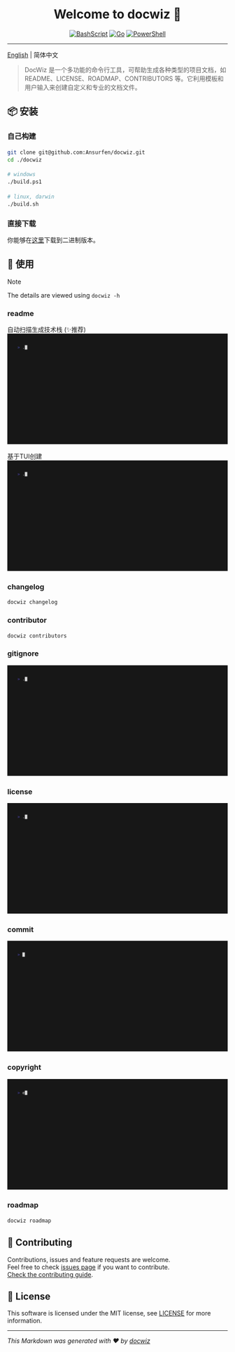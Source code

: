 <h1 align="center">Welcome to docwiz 👋</h1>
<center>

[![BashScript](https://img.shields.io/badge/Bash%20Script-%23121011.svg?logo=gnu-bash&logoColor=white&style=for-the-badge)](https://www.gnu.org/software/bash/) [![Go](https://img.shields.io/badge/Go-1.23-%2300ADD8.svg?logo=go&logoColor=white&style=for-the-badge)](https://golang.org/) [![PowerShell](https://img.shields.io/badge/PowerShell-%235391FE.svg?logo=powershell&logoColor=white&style=for-the-badge)](https://learn.microsoft.com/en-us/powershell/)

</center>

---

<center>

<!-- statistics -->

</center>

[English](../../README.md) | 简体中文

> DocWiz 是一个多功能的命令行工具，可帮助生成各种类型的项目文档，如 README、LICENSE、ROADMAP、CONTRIBUTORS 等。它利用模板和用户输入来创建自定义和专业的文档文件。

## 📦 安装

### 自己构建
```bash
git clone git@github.com:Ansurfen/docwiz.git
cd ./docwiz

# windows
./build.ps1

# linux, darwin
./build.sh
```

### 直接下载
你能够在[这里](https://github.com/Ansurfen/docwiz/releases)下载到二进制版本。

## 🚀 使用
> [!NOTE]
> The details are viewed using `docwiz -h`

### readme
自动扫描生成技术栈 (✨推荐)
![readme_s](../assets/readme_s.gif)

基于TUI创建
![readme_s](../assets/readme.gif)

### changelog
```cmd
docwiz changelog
```

### contributor
```cmd
docwiz contributors
```

### gitignore
![gitignore](../assets/gitignore.gif)

### license
![license](../assets/license.gif)

### commit
![Commit](../assets/commit.gif)

### copyright
![copyright](../assets/copyright.gif)

### roadmap
```cmd
docwiz roadmap
```

## 🤝 Contributing

Contributions, issues and feature requests are welcome.<br />
Feel free to check [issues page](https://github.com/Ansurfen/docwiz/issues) if you want to contribute.<br />
[Check the contributing guide](./CONTRIBUTING.md).<br />

## 📝 License

This software is licensed under the MIT license, see [LICENSE](./LICENSE) for more information.

---

_This Markdown was generated with ❤️ by [docwiz](https://github.com/ansurfen/docwiz)_